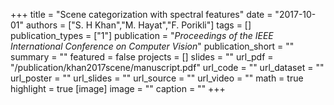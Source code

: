 +++
title = "Scene categorization with spectral features"
date = "2017-10-01"
authors = ["S. H Khan","M. Hayat","F. Porikli"]
tags = []
publication_types = ["1"]
publication = "_Proceedings of the IEEE International Conference on Computer Vision_"
publication_short = ""
summary = ""
featured = false
projects = []
slides = ""
url_pdf = "/publication/khan2017scene/manuscript.pdf"
url_code = ""
url_dataset = ""
url_poster = ""
url_slides = ""
url_source = ""
url_video = ""
math = true
highlight = true
[image]
image = ""
caption = ""
+++

